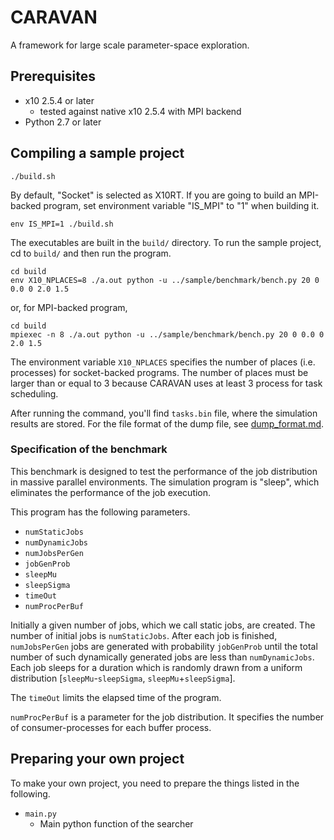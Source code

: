 # CARAVAN

A framework for large scale parameter-space exploration.

## Prerequisites

- x10 2.5.4 or later
    - tested against native x10 2.5.4 with MPI backend
- Python 2.7 or later        

## Compiling a sample project

```
./build.sh
```

By default, "Socket" is selected as X10RT. If you are going to build an MPI-backed program, set environment variable "IS\_MPI" to "1" when building it.

```
env IS_MPI=1 ./build.sh
```

The executables are built in the `build/` directory. To run the sample project, cd to `build/` and then run the program.

```
cd build
env X10_NPLACES=8 ./a.out python -u ../sample/benchmark/bench.py 20 0 0.0 0 2.0 1.5 
```

or, for MPI-backed program,

```
cd build
mpiexec -n 8 ./a.out python -u ../sample/benchmark/bench.py 20 0 0.0 0 2.0 1.5 
```

The environment variable `X10_NPLACES` specifies the number of places (i.e. processes) for socket-backed programs.
The number of places must be larger than or equal to 3 because CARAVAN uses at least 3 process for task scheduling.

After running the command, you'll find `tasks.bin` file, where the simulation results are stored.
For the file format of the dump file, see [dump_format.md](dump_format.md).

### Specification of the benchmark

This benchmark is designed to test the performance of the job distribution in massive parallel environments.
The simulation program is "sleep", which eliminates the performance of the job execution.

This program has the following parameters.

- `numStaticJobs`
- `numDynamicJobs`
- `numJobsPerGen`
- `jobGenProb`
- `sleepMu`
- `sleepSigma`
- `timeOut`
- `numProcPerBuf`

Initially a given number of jobs, which we call static jobs, are created. The number of initial jobs is `numStaticJobs`.
After each job is finished, `numJobsPerGen` jobs are generated with probability `jobGenProb` until the total number of such dynamically generated jobs are less than `numDynamicJobs`.
Each job sleeps for a duration which is randomly drawn from a uniform distribution [`sleepMu`-`sleepSigma`, `sleepMu`+`sleepSigma`].

The `timeOut` limits the elapsed time of the program.

`numProcPerBuf` is a parameter for the job distribution. It specifies the number of consumer-processes for each buffer process.

## Preparing your own project

To make your own project, you need to prepare the things listed in the following.

- `main.py`
    - Main python function of the searcher


